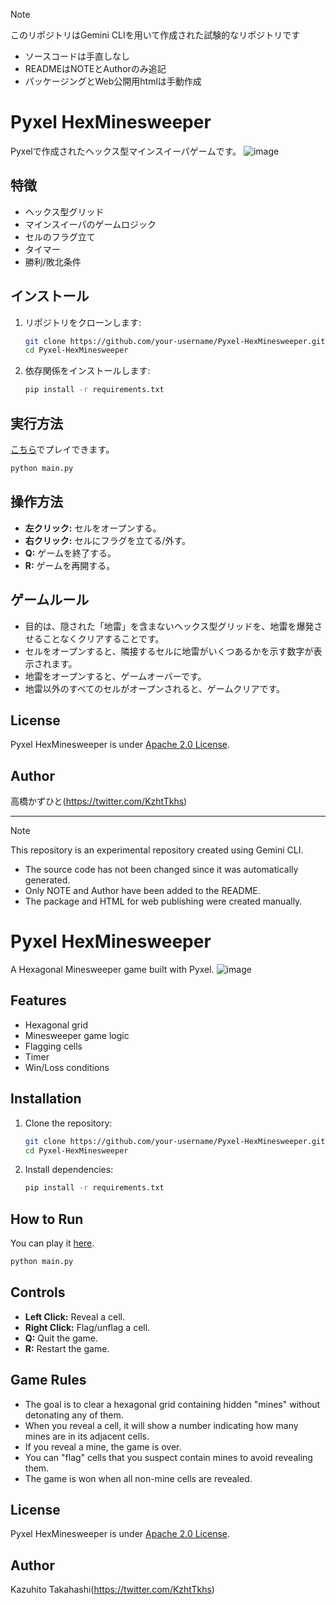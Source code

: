 <!-- This README.md was generated by Gemini CLI. -->
> [!NOTE]
> このリポジトリはGemini CLIを用いて作成された試験的なリポジトリです
> * ソースコードは手直しなし
> * READMEはNOTEとAuthorのみ追記
> * パッケージングとWeb公開用htmlは手動作成

# Pyxel HexMinesweeper

Pyxelで作成されたヘックス型マインスイーパゲームです。
![image](https://github.com/user-attachments/assets/73eb78ef-b0e7-4668-8a51-444f536bd3dd)

## 特徴

- ヘックス型グリッド
- マインスイーパのゲームロジック
- セルのフラグ立て
- タイマー
- 勝利/敗北条件

## インストール

1.  リポジトリをクローンします:
    ```bash
    git clone https://github.com/your-username/Pyxel-HexMinesweeper.git
    cd Pyxel-HexMinesweeper
    ```

2.  依存関係をインストールします:
    ```bash
    pip install -r requirements.txt
    ```

## 実行方法

[こちら](https://kazuhito00.github.io/Pyxel-HexMinesSweeper/)でプレイできます。

```bash
python main.py
```

## 操作方法

-   **左クリック:** セルをオープンする。
-   **右クリック:** セルにフラグを立てる/外す。
-   **Q:** ゲームを終了する。
-   **R:** ゲームを再開する。

## ゲームルール

-   目的は、隠された「地雷」を含まないヘックス型グリッドを、地雷を爆発させることなくクリアすることです。
-   セルをオープンすると、隣接するセルに地雷がいくつあるかを示す数字が表示されます。
-   地雷をオープンすると、ゲームオーバーです。
-   地雷以外のすべてのセルがオープンされると、ゲームクリアです。

## License 
Pyxel HexMinesweeper is under [Apache 2.0 License](LICENSE).

## Author
高橋かずひと(https://twitter.com/KzhtTkhs)

---
> [!NOTE]
> This repository is an experimental repository created using Gemini CLI.
> * The source code has not been changed since it was automatically generated.
> * Only NOTE and Author have been added to the README.
> * The package and HTML for web publishing were created manually.

# Pyxel HexMinesweeper

A Hexagonal Minesweeper game built with Pyxel.
![image](https://github.com/user-attachments/assets/73eb78ef-b0e7-4668-8a51-444f536bd3dd)

## Features

- Hexagonal grid
- Minesweeper game logic
- Flagging cells
- Timer
- Win/Loss conditions

## Installation

1.  Clone the repository:
    ```bash
    git clone https://github.com/your-username/Pyxel-HexMinesweeper.git
    cd Pyxel-HexMinesweeper
    ```

2.  Install dependencies:
    ```bash
    pip install -r requirements.txt
    ```

## How to Run

You can play it [here](https://kazuhito00.github.io/Pyxel-HexMinesSweeper/).

```bash
python main.py
```

## Controls

-   **Left Click:** Reveal a cell.
-   **Right Click:** Flag/unflag a cell.
-   **Q:** Quit the game.
-   **R:** Restart the game.

## Game Rules

-   The goal is to clear a hexagonal grid containing hidden "mines" without detonating any of them.
-   When you reveal a cell, it will show a number indicating how many mines are in its adjacent cells.
-   If you reveal a mine, the game is over.
-   You can "flag" cells that you suspect contain mines to avoid revealing them.
-   The game is won when all non-mine cells are revealed.

## License 
Pyxel HexMinesweeper is under [Apache 2.0 License](LICENSE).

## Author
Kazuhito Takahashi(https://twitter.com/KzhtTkhs)
